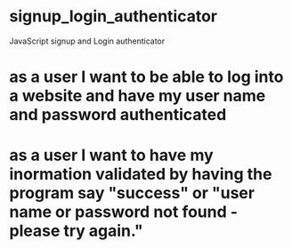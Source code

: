 # signup_login_authenticator
JavaScript signup and Login authenticator

# as a user I want to be able to log into a website and have my user name and password authenticated
# as a user I want to have my inormation validated by having the program say "success" or "user name or password not found - please try again."
